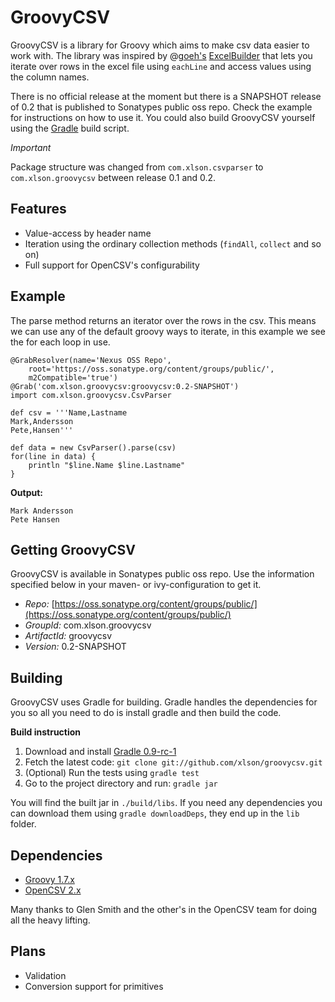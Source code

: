 # GroovyCSV

GroovyCSV is a library for Groovy which aims to make csv data
easier to work with. The library was inspired by @[goeh's](http://twitter.com/goeh)
[ExcelBuilder](http://www.technipelago.se/blog/?p=44) that lets you
iterate over rows in the excel file using `eachLine` and access values
using the column names.

There is no official release at the moment but there is a SNAPSHOT
release of 0.2 that is published to Sonatypes public oss repo. Check
the example for instructions on how to use it. You could also build GroovyCSV yourself using the [Gradle](http://www.gradle.org/) build
script.

*Important*

Package structure was changed from `com.xlson.csvparser` to
`com.xlson.groovycsv` between release 0.1 and 0.2.

## Features

* Value-access by header name
* Iteration using the ordinary collection methods (`findAll`, `collect`
  and so on)
* Full support for OpenCSV's configurability

## Example

The parse method returns an iterator over the rows in the csv. This
means we can use any of the default groovy ways to iterate, in this
example we see the for each loop in use.

    @GrabResolver(name='Nexus OSS Repo',
        root='https://oss.sonatype.org/content/groups/public/',
        m2Compatible='true')
    @Grab('com.xlson.groovycsv:groovycsv:0.2-SNAPSHOT')
    import com.xlson.groovycsv.CsvParser
    
    def csv = '''Name,Lastname
    Mark,Andersson
    Pete,Hansen'''
    
    def data = new CsvParser().parse(csv)
    for(line in data) {
        println "$line.Name $line.Lastname"
    }

**Output:**

    Mark Andersson
    Pete Hansen

## Getting GroovyCSV

GroovyCSV is available in Sonatypes public oss repo. Use the
information specified below in your maven- or ivy-configuration to get
it.

* *Repo:* [https://oss.sonatype.org/content/groups/public/](https://oss.sonatype.org/content/groups/public/)
* *GroupId:* com.xlson.groovycsv
* *ArtifactId:* groovycsv
* *Version:* 0.2-SNAPSHOT

## Building

GroovyCSV uses Gradle for building. Gradle handles the dependencies
for you so all you need to do is install gradle and then build the 
code. 

**Build instruction**

1. Download and install [Gradle 0.9-rc-1](http://www.gradle.org/downloads.html)
2. Fetch the latest code: `git clone git://github.com/xlson/groovycsv.git`
3. (Optional) Run the tests using `gradle test`
4. Go to the project directory and run: `gradle jar`

You will find the built jar in `./build/libs`. If you need any
dependencies you can download them using `gradle downloadDeps`, they
end up in the `lib` folder.

## Dependencies

* [Groovy 1.7.x](http://groovy.codehaus.org)
* [OpenCSV 2.x](http://opencsv.sourceforge.net/)

Many thanks to Glen Smith and the other's in the OpenCSV team for
doing all the heavy lifting.

## Plans

* Validation
* Conversion support for primitives
